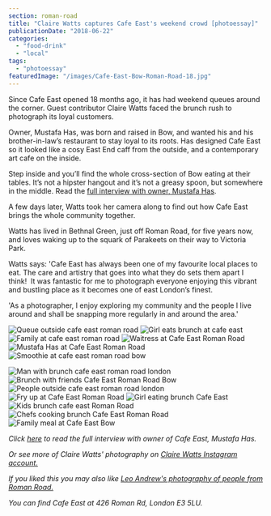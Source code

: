 ```yaml
---
section: roman-road
title: "Claire Watts captures Cafe East's weekend crowd [photoessay]"
publicationDate: "2018-06-22"
categories: 
  - "food-drink"
  - "local"
tags: 
  - "photoessay"
featuredImage: "/images/Cafe-East-Bow-Roman-Road-18.jpg"
---
```


Since Cafe East opened 18 months ago, it has had weekend queues around the corner. Guest contributor Claire Watts faced the brunch rush to photograph its loyal customers.

Owner, Mustafa Has, was born and raised in Bow, and wanted his and his brother-in-law’s restaurant to stay loyal to its roots. Has designed Cafe East so it looked like a cosy East End caff from the outside, and a contemporary art cafe on the inside.

Step inside and you’ll find the whole cross-section of Bow eating at their tables. It’s not a hipster hangout and it’s not a greasy spoon, but somewhere in the middle. Read the [full interview with owner, Mustafa Has](https://romanroadlondon.com/cafe-east-roman-road-mustafa-has-interview/).

A few days later, Watts took her camera along to find out how Cafe East brings the whole community together.

Watts has lived in Bethnal Green, just off Roman Road, for five years now, and loves waking up to the squark of Parakeets on their way to Victoria Park.

Watts says: 'Cafe East has always been one of my favourite local places to eat. The care and artistry that goes into what they do sets them apart I think!  It was fantastic for me to photograph everyone enjoying this vibrant and bustling place as it becomes one of east London’s finest.

'As a photographer, I enjoy exploring my community and the people I live around and shall be snapping more regularly in and around the area.'

![Queue outside cafe east roman road](/images/Cafe-East-Bow-Roman-Road-01-1.jpg) ![Girl eats brunch at cafe east](/images/Cafe-East-Bow-Roman-Road-04.jpg) ![Family at cafe east roman road](/images/Cafe-East-Bow-Roman-Road-08.jpg) ![Waitress at Cafe East Roman Road](/images/Cafe-East-Bow-Roman-Road-28.jpg) ![Mustafa Has at Cafe East Roman Road](/images/Cafe-East-Bow-Roman-Road-29-1.jpg) ![Smoothie at cafe east roman road bow](/images/Cafe-East-Bow-Roman-Road-13.jpg)

![Man with brunch cafe east roman road london](/images/Cafe-East-Bow-Roman-Road-17-1.jpg) ![Brunch with friends Cafe East Roman Road Bow](/images/Cafe-East-Bow-Roman-Road-11.jpg) ![People outside cafe east roman road london](/images/Cafe-East-Bow-Roman-Road-10.jpg) ![Fry up at Cafe East Roman Road](/images/Cafe-East-Bow-Roman-Road-27.jpg) ![Girl eating brunch Cafe East](/images/Cafe-East-Bow-Roman-Road-15-1.jpg) ![Kids brunch cafe east Roman Road](/images/Cafe-East-Bow-Roman-Road-05.jpg) ![Chefs cooking brunch Cafe East Roman Road](/images/Cafe-East-Bow-Roman-Road-30.jpg) ![Family meal at Cafe East Bow](/images/Cafe-East-Bow-Roman-Road-07.jpg)

_Click [here](https://romanroadlondon.com/cafe-east-roman-road-mustafa-has-interview/) to read the full interview with owner of Cafe East, Mustafa Has._

_Or see more of Claire Watts' photography on [Claire Watts Instagram account.](https://www.instagram.com/wattsylondon/)_

_If you liked this you may also like [Leo Andrew's photography of people from Roman Road.](https://romanroadlondon.com/colourful-characters-roman-road-photography-andrew-leo/)_

_You can find Cafe East at 426 Roman Rd, London E3 5LU._
